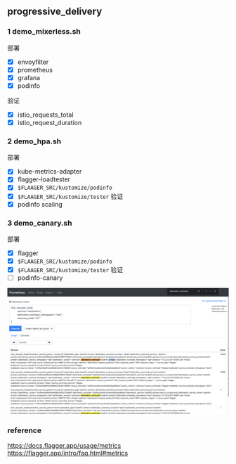 ## progressive_delivery

### 1 demo_mixerless.sh
部署
- [x] envoyfilter
- [x] prometheus
- [x] grafana
- [x] podinfo

验证
- [x] istio_requests_total
- [x] istio_request_duration

### 2 demo_hpa.sh
部署
- [x] kube-metrics-adapter
- [x] flagger-loadtester
- [x] `$FLAAGER_SRC/kustomize/podinfo`
- [x] `$FLAAGER_SRC/kustomize/tester`
验证
- [x] podinfo scaling

### 3 demo_canary.sh
部署
- [x] flagger
- [x] `$FLAAGER_SRC/kustomize/podinfo`
- [x] `$FLAAGER_SRC/kustomize/tester`
验证
- [ ] podinfo-canary

![](progressive_delivery/request-success-rate.png)

### reference
https://docs.flagger.app/usage/metrics
https://flagger.app/intro/faq.html#metrics
